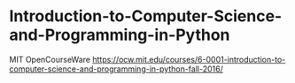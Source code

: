 # Introduction-to-Computer-Science-and-Programming-in-Python

MIT OpenCourseWare
https://ocw.mit.edu/courses/6-0001-introduction-to-computer-science-and-programming-in-python-fall-2016/
